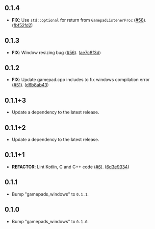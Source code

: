 ## 0.1.4

 - **FIX**: Use `std::optional` for return from `GamepadListenerProc` ([#58](https://github.com/wantroba/gamepads/issues/58)). ([fbf52fd2](https://github.com/wantroba/gamepads/commit/fbf52fd281cec345b110c8a5c63053cafd4571cd))

## 0.1.3

 - **FIX**: Window resizing bug ([#56](https://github.com/wantroba/gamepads/issues/56)). ([ae7c8f3d](https://github.com/wantroba/gamepads/commit/ae7c8f3d7f670c7cbb3d9c55119736cbf4a8f54a))

## 0.1.2

 - **FIX**: Update gamepad.cpp includes to fix windows compilation error ([#51](https://github.com/wantroba/gamepads/issues/51)). ([d6b8ab43](https://github.com/wantroba/gamepads/commit/d6b8ab4346b9e5f617dde5fcb54457721a54cb73))

## 0.1.1+3

 - Update a dependency to the latest release.

## 0.1.1+2

 - Update a dependency to the latest release.

## 0.1.1+1

 - **REFACTOR**: Lint Kotlin, C and C++ code ([#6](https://github.com/wantroba/gamepads/issues/6)). ([6d3e9334](https://github.com/wantroba/gamepads/commit/6d3e9334072d24525ed7ccf9f8c7fa481c8373fc))

## 0.1.1

 - Bump "gamepads_windows" to `0.1.1`.

## 0.1.0

 - Bump "gamepads_windows" to `0.1.0`.

